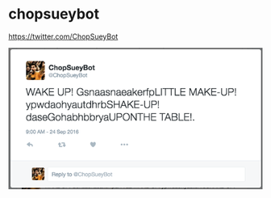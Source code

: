 # chopsueybot
https://twitter.com/ChopSueyBot

![alt tag](https://github.com/kikeonline/chopsueybot/blob/master/tweet-screen.png)

